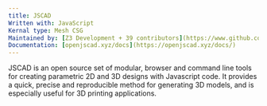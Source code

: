 ```yaml
---
title: JSCAD
Written with: JavaScript
Kernal type: Mesh CSG
Maintained by: [Z3 Development + 39 contributors](https://www.github.com/jscad)
Documentation: [openjscad.xyz/docs](https://openjscad.xyz/docs/)
---
```

JSCAD is an open source set of modular, browser and command line tools for creating parametric 2D and 3D designs with Javascript code. It provides a quick, precise and reproducible method for generating 3D models, and is especially useful for 3D printing applications.
